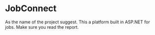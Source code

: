 # JobConnect

As the name of the project suggest.
This a platform built in ASP.NET for jobs.
Make sure you read the report.
